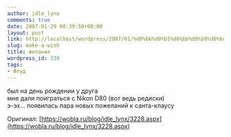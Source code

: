 ```yaml
---
author: idle_lynx
comments: true
date: 2007-01-29 00:39:50+00:00
layout: post
link: http://localhost/wordpress/2007/01/%d0%b6%d0%b5%d0%bb%d0%b0%d0%bd%d0%b8%d1%8f/
slug: make-a-wish
title: желания
wordpress_id: 339
tags:
- Флуд
---
```


был на день рождении у друга  
мне дали поиграться с Nikon D80 (вот ведь редиски)  
э-эх... появилась пара новых пожеланий к санта-клаусу

Оригинал: [https://wobla.ru/blog/idle_lynx/3228.aspx](https://wobla.ru/blog/idle_lynx/3228.aspx)
